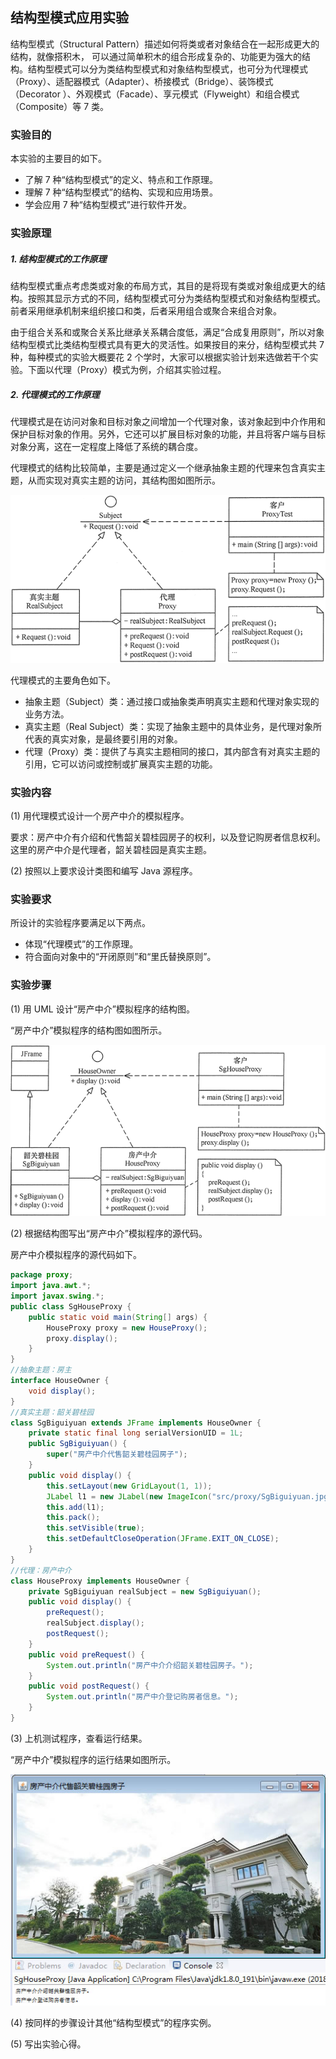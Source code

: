 ## 结构型模式应用实验

结构型模式（Structural Pattern）描述如何将类或者对象结合在一起形成更大的结构，就像搭积木， 可以通过简单积木的组合形成复杂的、功能更为强大的结构。结构型模式可以分为类结构型模式和对象结构型模式，也可分为代理模式（Proxy）、适配器模式（Adapter）、桥接模式（Bridge）、装饰模式 （Decorator ）、外观模式（Facade）、享元模式（Flyweight）和组合模式（Composite）等 7 类。

### 实验目的
本实验的主要目的如下。
* 了解 7 种“结构型模式”的定义、特点和工作原理。
* 理解 7 种“结构型模式”的结构、实现和应用场景。
* 学会应用 7 种“结构型模式”进行软件开发。

### 实验原理
##### 1. 结构型模式的工作原理
结构型模式重点考虑类或对象的布局方式，其目的是将现有类或对象组成更大的结构。按照其显示方式的不同，结构型模式可分为类结构型模式和对象结构型模式。前者采用继承机制来组织接口和类，后者采用组合或聚合来组合对象。

由于组合关系和或聚合关系比继承关系耦合度低，满足“合成复用原则”，所以对象结构型模式比类结构型模式具有更大的灵活性。如果按目的来分，结构型模式共 7 种，每种模式的实验大概要花 2 个学时，大家可以根据实验计划来选做若干个实验。下面以代理（Proxy）模式为例，介绍其实验过程。
##### 2. 代理模式的工作原理
代理模式是在访问对象和目标对象之间增加一个代理对象，该对象起到中介作用和保护目标对象的作用。另外，它还可以扩展目标对象的功能，并且将客户端与目标对象分离，这在一定程度上降低了系统的耦合度。

代理模式的结构比较简单，主要是通过定义一个继承抽象主题的代理来包含真实主题，从而实现对真实主题的访问，其结构图如图所示。

![](../static/3-1Q1191I62JR.gif)


代理模式的主要角色如下。
* 抽象主题（Subject）类：通过接口或抽象类声明真实主题和代理对象实现的业务方法。
* 真实主题（Real Subject）类：实现了抽象主题中的具体业务，是代理对象所代表的真实对象，是最终要引用的对象。
* 代理（Proxy）类：提供了与真实主题相同的接口，其内部含有对真实主题的引用，它可以访问或控制或扩展真实主题的功能。

### 实验内容
(1) 用代理模式设计一个房产中介的模拟程序。

要求：房产中介有介绍和代售韶关碧桂园房子的权利，以及登记购房者信息权利。这里的房产中介是代理者，韶关碧桂园是真实主题。

(2) 按照以上要求设计类图和编写 Java 源程序。

### 实验要求
所设计的实验程序要满足以下两点。
* 体现“代理模式”的工作原理。
* 符合面向对象中的“开闭原则”和“里氏替换原则”。
### 实验步骤
(1) 用 UML 设计“房产中介”模拟程序的结构图。

“房产中介”模拟程序的结构图如图所示。

![](../static/3-1Q1191IA4914.gif)

(2) 根据结构图写出“房产中介”模拟程序的源代码。

房产中介模拟程序的源代码如下。

```java
package proxy;
import java.awt.*;
import javax.swing.*;
public class SgHouseProxy {
    public static void main(String[] args) {
        HouseProxy proxy = new HouseProxy();
        proxy.display();
    }
}
//抽象主题：房主
interface HouseOwner {
    void display();
}
//真实主题：韶关碧桂园
class SgBiguiyuan extends JFrame implements HouseOwner {
    private static final long serialVersionUID = 1L;
    public SgBiguiyuan() {
        super("房产中介代售韶关碧桂园房子");
    }
    public void display() {
        this.setLayout(new GridLayout(1, 1));
        JLabel l1 = new JLabel(new ImageIcon("src/proxy/SgBiguiyuan.jpg"));
        this.add(l1);
        this.pack();
        this.setVisible(true);
        this.setDefaultCloseOperation(JFrame.EXIT_ON_CLOSE);
    }
}
//代理：房产中介
class HouseProxy implements HouseOwner {
    private SgBiguiyuan realSubject = new SgBiguiyuan();
    public void display() {
        preRequest();
        realSubject.display();
        postRequest();
    }
    public void preRequest() {
        System.out.println("房产中介介绍韶关碧桂园房子。");
    }
    public void postRequest() {
        System.out.println("房产中介登记购房者信息。");
    }
}
```

(3) 上机测试程序，查看运行结果。

“房产中介”模拟程序的运行结果如图所示。

![](../static/3-1Q1191IH2426.jpg)

(4) 按同样的步骤设计其他“结构型模式”的程序实例。

(5) 写出实验心得。